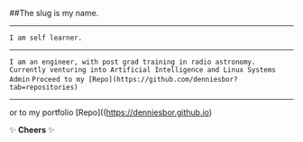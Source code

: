 ##The slug is my name.
___
`I am self learner.`
****
`I am an engineer, with post grad training in radio astronomy.
Currently venturing into Artificial Intelligence and Linux Systems Admin`
`Proceed to my [Repo](https://github.com/denniesbor?tab=repositories)`
___
or to my portfolio [Repo]((https://denniesbor.github.io)

✨ **Cheers** ✨ 
